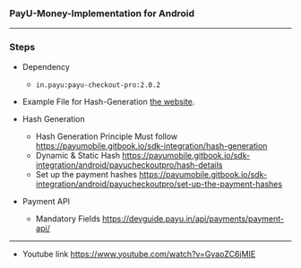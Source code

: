 
### PayU-Money-Implementation for Android
----------
### Steps
- Dependency 
  - `in.payu:payu-checkout-pro:2.0.2`
- Example File for Hash-Generation [the website][1].
  

- Hash Generation
  - Hash Generation Principle Must follow https://payumobile.gitbook.io/sdk-integration/hash-generation
  - Dynamic & Static Hash https://payumobile.gitbook.io/sdk-integration/android/payucheckoutpro/hash-details
  - Set up the payment hashes https://payumobile.gitbook.io/sdk-integration/android/payucheckoutpro/set-up-the-payment-hashes
  
  
- Payment API 
  - Mandatory Fields https://devguide.payu.in/api/payments/payment-api/
---------
- Youtube link https://www.youtube.com/watch?v=GvaoZC6jMIE


 [1]: [https://square.github.io/retrofit/](https://github.com/saxenahysm/PayU-Money-Android-Java/blob/master/payUMoneyHashGenerater.php)
 [2]: https://square.github.io/retrofit/
 [3]: https://square.github.io/retrofit/
 [4]: https://square.github.io/retrofit/
 [5]: https://square.github.io/retrofit/


